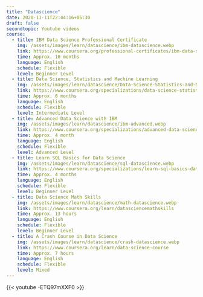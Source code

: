 ```yaml
---
title: "Datascience"
date: 2020-11-11T22:44:16+05:30
draft: false
secondtopic: Youtube videos
course:
  - title: IBM Data Science Professional Certificate
    img: /assets/images/learn/datascience/ibm-datascience.webp
    link: https://www.coursera.org/professional-certificates/ibm-data-science
    time: Approx. 10 months
    language: English
    schedule: Flexible
    level: Beginner Level
  - title: Data Science, Statistics and Machine Learning
    img: /assets/images/learn/datascience/Data-Science-Statistics-and-Machine-Learning.webp
    link: https://www.coursera.org/specializations/data-science-statistics-machine-learning
    time: Approx. 6 months
    language: English
    schedule: Flexible
    level: Intermediate Level
  - title: Advanced Data Science with IBM
    img: /assets/images/learn/datascience/ibm-advanced.webp
    link: https://www.coursera.org/specializations/advanced-data-science-ibm
    time: Approx. 4 month
    language: English
    schedule: Flexible
    level: Advanced Level
  - title: Learn SQL Basics for Data Science
    img: /assets/images/learn/datascience/sql-datascience.webp
    link: https://www.coursera.org/specializations/learn-sql-basics-data-science
    time: Approx. 4 months
    language: English
    schedule: Flexible
    level: Beginner Level
  - title: Data Science Math Skills
    img: /assets/images/learn/datascience/math-datascience.webp
    link: https://www.coursera.org/learn/datasciencemathskills
    time: Approx. 13 hours
    language: English
    schedule: Flexible
    level: Beginner Level
  - title: A Crash Course in Data Science
    img: /assets/images/learn/datascience/crash-datascience.webp
    link: https://www.coursera.org/learn/data-science-course
    time: Approx. 7 hours
    language: English
    schedule: Flexible
    level: Mixed
---
```



{{< youtube -ETQ97mXXF0 >}}

